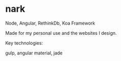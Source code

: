 # nark
Node, Angular, RethinkDb, Koa Framework

Made for my personal use and the websites I design.

Key technologies:

gulp, angular material, jade
